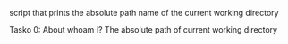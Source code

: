 script that prints the absolute path name of the current working directory

Tasko 0: About whoam I? 
The absolute path of current working directory
